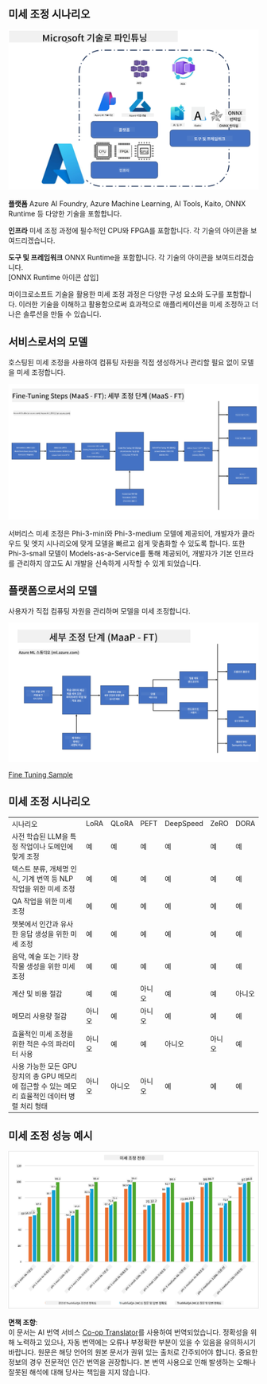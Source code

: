 <!--
CO_OP_TRANSLATOR_METADATA:
{
  "original_hash": "cb5648935f63edc17e95ce38f23adc32",
  "translation_date": "2025-07-17T08:24:18+00:00",
  "source_file": "md/03.FineTuning/FineTuning_Scenarios.md",
  "language_code": "ko"
}
-->
## 미세 조정 시나리오

![FineTuning with MS Services](../../../../translated_images/FinetuningwithMS.3d0cec8ae693e094c38c72575e63f2c9bf1cf980ab90f1388e102709f9c979e5.ko.png)

**플랫폼** Azure AI Foundry, Azure Machine Learning, AI Tools, Kaito, ONNX Runtime 등 다양한 기술을 포함합니다.

**인프라** 미세 조정 과정에 필수적인 CPU와 FPGA를 포함합니다. 각 기술의 아이콘을 보여드리겠습니다.

**도구 및 프레임워크** ONNX Runtime을 포함합니다. 각 기술의 아이콘을 보여드리겠습니다.  
[ONNX Runtime 아이콘 삽입]

마이크로소프트 기술을 활용한 미세 조정 과정은 다양한 구성 요소와 도구를 포함합니다. 이러한 기술을 이해하고 활용함으로써 효과적으로 애플리케이션을 미세 조정하고 더 나은 솔루션을 만들 수 있습니다.

## 서비스로서의 모델

호스팅된 미세 조정을 사용하여 컴퓨팅 자원을 직접 생성하거나 관리할 필요 없이 모델을 미세 조정합니다.

![MaaS Fine Tuning](../../../../translated_images/MaaSfinetune.3eee4630607aff0d0a137b16ab79ec5977ece923cd1fdd89557a2655c632669d.ko.png)

서버리스 미세 조정은 Phi-3-mini와 Phi-3-medium 모델에 제공되어, 개발자가 클라우드 및 엣지 시나리오에 맞게 모델을 빠르고 쉽게 맞춤화할 수 있도록 합니다. 또한 Phi-3-small 모델이 Models-as-a-Service를 통해 제공되어, 개발자가 기본 인프라를 관리하지 않고도 AI 개발을 신속하게 시작할 수 있게 되었습니다.

## 플랫폼으로서의 모델

사용자가 직접 컴퓨팅 자원을 관리하며 모델을 미세 조정합니다.

![Maap Fine Tuning](../../../../translated_images/MaaPFinetune.fd3829c1122f5d1c4a6a91593ebc348548410e162acda34f18034384e3b3816a.ko.png)

[Fine Tuning Sample](https://github.com/Azure/azureml-examples/blob/main/sdk/python/foundation-models/system/finetune/chat-completion/chat-completion.ipynb)

## 미세 조정 시나리오

| | | | | | | |
|-|-|-|-|-|-|-|
|시나리오|LoRA|QLoRA|PEFT|DeepSpeed|ZeRO|DORA|
|사전 학습된 LLM을 특정 작업이나 도메인에 맞게 조정|예|예|예|예|예|예|
|텍스트 분류, 개체명 인식, 기계 번역 등 NLP 작업을 위한 미세 조정|예|예|예|예|예|예|
|QA 작업을 위한 미세 조정|예|예|예|예|예|예|
|챗봇에서 인간과 유사한 응답 생성을 위한 미세 조정|예|예|예|예|예|예|
|음악, 예술 또는 기타 창작물 생성을 위한 미세 조정|예|예|예|예|예|예|
|계산 및 비용 절감|예|예|아니오|예|예|아니오|
|메모리 사용량 절감|아니오|예|아니오|예|예|예|
|효율적인 미세 조정을 위한 적은 수의 파라미터 사용|아니오|예|예|아니오|아니오|예|
|사용 가능한 모든 GPU 장치의 총 GPU 메모리에 접근할 수 있는 메모리 효율적인 데이터 병렬 처리 형태|아니오|아니오|아니오|예|예|예|

## 미세 조정 성능 예시

![Finetuning Performance](../../../../translated_images/Finetuningexamples.a9a41214f8f5afc186adb16a413b1c17e2f43a89933ba95feb5aee84b0b24add.ko.png)

**면책 조항**:  
이 문서는 AI 번역 서비스 [Co-op Translator](https://github.com/Azure/co-op-translator)를 사용하여 번역되었습니다. 정확성을 위해 노력하고 있으나, 자동 번역에는 오류나 부정확한 부분이 있을 수 있음을 유의하시기 바랍니다. 원문은 해당 언어의 원본 문서가 권위 있는 출처로 간주되어야 합니다. 중요한 정보의 경우 전문적인 인간 번역을 권장합니다. 본 번역 사용으로 인해 발생하는 오해나 잘못된 해석에 대해 당사는 책임을 지지 않습니다.